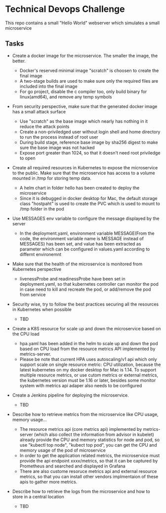 

# Technical Devops Challenge

This repo contains a small "Hello World" webserver which simulates a small microservice

## Tasks


 - Create a docker image for the microservice. The smaller the image, the better.  
    + Docker's reserved minimal image "scratch" is choosen to create the final image  
    + A two-stage builds are used to make sure only the required files are included into the final image
    + For go project, disable the c compiler too, only build binary for linux(amd64), and remove any temp symbols

 - From security perspective, make sure that the generated docker image has a small attack surface  
    + Use "scratch" as the base image which nearly has nothing in it reduce the attack points
    + Create a non-priviledged user without login shell and home directory to run the process instead of root user
    + During build stage, reference base image by sha256 digest to make sure the base image was not hacked
    + Expose port greater than 1024, so that it doesn't need root priviledge to open
  
 - Create all required resources in Kubernetes to expose the microservice to the public. Make sure that the microservice has access to a volume mounted in /tmp for storing temp data.
    + A helm chart in folder hello has been created to deploy the microservice
    + Since it is debugged in docker desktop for Mac, the default storage class "hostpaht" is used to create the PVC which is used to mount to /tmp folder in the pod

 - Use MESSAGES env variable to configure the message displayed by the server
    + In the deployment.yaml, environment variable MESSAGE(From the code, the environment variable name is MESSAGE instead of MESSAGES) has been set, and value has been extracted as parameter which can be configured in values.yaml according to differnt environemnt
  
 - Make sure that the health of the microservice is monitored from Kubernetes perspective
    + livenessProbe and readinessProbe have been set in deployment.yaml, so that kubernetes controller can monitor the pod in case need to kill and recreate the pod, or add/remove the pod from service
   
 - Security wise, try to follow the best practices securing all the resources in Kubernetes when possible
    + TBD
  
 - Create a K8S resource for scale up and down the microservice based on the CPU load
    + hpa.yaml has been added in the helm to scale up and down the pod based on CPU load from the resource metrics API implemented by metrics-server.
    + Please be note that current HPA uses autoscaling/v1 api which only support scale on single resource metric: CPU utilization, because the latest kubernetes on my docker desktop for Mac is 1.14. To support multiple resource metrics, or use cutom metrics or external metrics, the kubernetes version must be 1.16 or later, besides some monitor system with metrics api adaper also needs to be configured
  
 - Create a Jenkins pipeline for deploying the microservice.
    + TBD
  
 - Describe how to retrieve metrics from the microservice like CPU usage, memory usage...
    + The resource metrics api (core metrics api) implemented by metrics-server (which also collect the information from advisor in kubelet) already provide the CPU and memory statistics for node and pod, so use "kubectl top node", "kubect top pod", you can get the CPU and memory usage of the pod of microservice
    + In order to get the application related metrics, the microservice must provide the api endpoint xxxx/metrics, so that it can be captured by Prometheus and searched and displayed in Grafana
    + There are also custome resoruce metrics api and external resource metrics, so that you can install other vendors implmentaion of these apis to gather more metrics.
  
 - Describe how to retrieve the logs from the microservice and how to store in a central location
    + TBD
